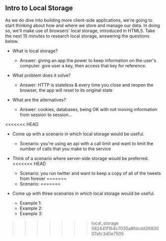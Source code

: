 ## Intro to Local Storage

As we do dive into building more client-side applications, we're going to start thinking about how and where we store and manage our data. In doing so, we'll make use of browsers' local storage, introduced in HTML5. Take the next 15 minutes to research local storage, answering the questions below.

- What is local storage?
  - Answer: giving an app the power to keep information on the user's computer. give user a key, then access that key for reference.

- What problem does it solve?
  - Answer: HTTP is stateless & every time you close and reopen the browser, the app will reset to its original state

- What are the alternatives?
  - Answer: cookies, databases, being OK with not moving information from session to session...

<<<<<<< HEAD
- Come up with a scenario in which local storage would be useful.
    - Scenario: you're using an api with a call limit and want to limit the number of calls that you make to the service

- Think of a scenario where server-side storage would be preferred.
<<<<<<< HEAD
    - Scenario: you run twitter and want to keep a copy of all of the tweets from forever
=======
    - Scenario:
=======
- Come up with three scenarios in which local storage would be useful.
    - Example 1:
    - Example 2:
    - Example 3:

>>>>>>> local_storage
>>>>>>> 582441f164c7035a8fdcdd2683007afc3d0e7505
